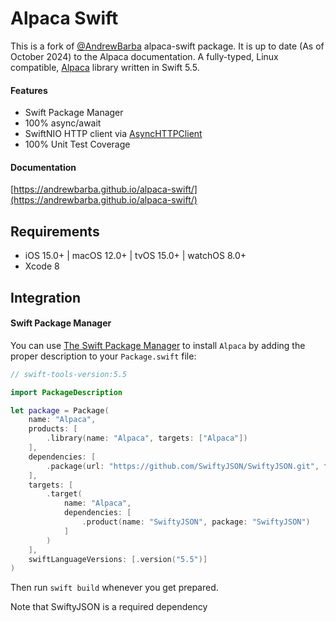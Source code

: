 # Alpaca Swift

This is a fork of [@AndrewBarba](https://github.com/AndrewBarba) alpaca-swift package. It is up to date (As of October 2024) to the Alpaca documentation.
A fully-typed, Linux compatible, [Alpaca](https://alpaca.markets) library written in Swift 5.5.

#### Features

- Swift Package Manager
- 100% async/await
- SwiftNIO HTTP client via [AsyncHTTPClient](https://github.com/swift-server/async-http-client.git)
- 100% Unit Test Coverage

#### Documentation

[https://andrewbarba.github.io/alpaca-swift/](https://andrewbarba.github.io/alpaca-swift/)

## Requirements

- iOS 15.0+ | macOS 12.0+ | tvOS 15.0+ | watchOS 8.0+
- Xcode 8

## Integration
#### Swift Package Manager

You can use [The Swift Package Manager](https://swift.org/package-manager) to install `Alpaca` by adding the proper description to your `Package.swift` file:

```swift
// swift-tools-version:5.5

import PackageDescription

let package = Package(
    name: "Alpaca",
    products: [
        .library(name: "Alpaca", targets: ["Alpaca"])
    ],
    dependencies: [
        .package(url: "https://github.com/SwiftyJSON/SwiftyJSON.git", from: "5.0.2")
    ],
    targets: [
        .target(
            name: "Alpaca",
            dependencies: [
                .product(name: "SwiftyJSON", package: "SwiftyJSON")
            ]
        )
    ],
    swiftLanguageVersions: [.version("5.5")]
)

```
Then run `swift build` whenever you get prepared.

Note that SwiftyJSON is a required dependency
